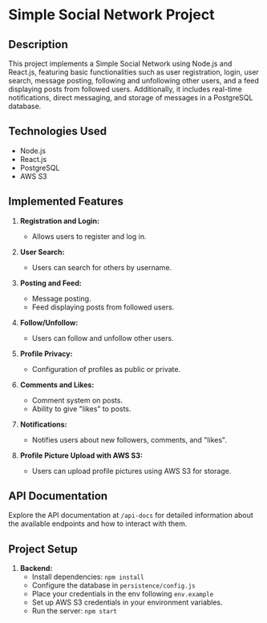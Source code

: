 # Simple Social Network Project

## Description

This project implements a Simple Social Network using Node.js and React.js, featuring basic functionalities such as user registration, login, user search, message posting, following and unfollowing other users, and a feed displaying posts from followed users. Additionally, it includes real-time notifications, direct messaging, and storage of messages in a PostgreSQL database.

## Technologies Used

- Node.js
- React.js
- PostgreSQL
- AWS S3

## Implemented Features

1. **Registration and Login:**
   - Allows users to register and log in.

2. **User Search:**
   - Users can search for others by username.

3. **Posting and Feed:**
   - Message posting.
   - Feed displaying posts from followed users.

4. **Follow/Unfollow:**
   - Users can follow and unfollow other users.

5. **Profile Privacy:**
   - Configuration of profiles as public or private.

6. **Comments and Likes:**
   - Comment system on posts.
   - Ability to give "likes" to posts.

7. **Notifications:**
   - Notifies users about new followers, comments, and "likes".

8. **Profile Picture Upload with AWS S3:**
   - Users can upload profile pictures using AWS S3 for storage.

## API Documentation

Explore the API documentation at `/api-docs` for detailed information about the available endpoints and how to interact with them.

## Project Setup

1. **Backend:**
   - Install dependencies: `npm install`
   - Configure the database in `persistence/config.js`
   - Place your credentials in the env following `env.example`
   - Set up AWS S3 credentials in your environment variables.
   - Run the server: `npm start`

   
